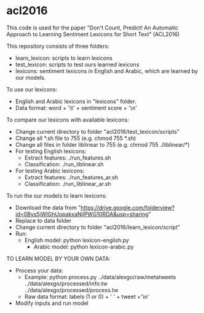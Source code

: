 # acl2016
This code is used for the paper "Don't Count, Predict! An Automatic Approach to Learning Sentiment Lexicons for Short Text" (ACL2016)

This repository consists of three folders:
  - learn_lexicon: scripts to learn lexicons
  - test_lexicon: scripts to test ours learned lexicons
  - lexicons: sentiment lexicons in English and Arabic, which are learned by our models.
  
To use our lexicons:
  - English and Arabic lexicons in "lexicons" folder.
  - Data format: word + '\t' + sentiment score + '\n'
  
To compare our lexicons with available lexicons:
  - Change current directory to folder "acl2016/test_lexicon/scripts"
  - Change all *.sh file to 755 (e.g. chmod 755 *.sh)
  - Change all files in folder liblinear to 755 (e.g. chmod 755 ./liblinear/*)
  - For testing English lexicons:
      + Extract features: ./run_features.sh
      + Classification: ./run_liblinear.sh
  - For testing Arabic lexicons:
      + Extract features: ./run_features_ar.sh
      + Classification: ./run_liblinear_ar.sh
      
To run the our models to learn lexicons:
  - Download the data from "https://drive.google.com/folderview?id=0Bys5jWIGhUopakxaNjlPWG10RDA&usp=sharing" 
  - Replace to data folder
  - Change current directory to folder "acl2016/learn_lexicon/script"
  - Run:
    + English model: python lexicon-english.py
	  + Arabic model: python lexicon-arabic.py
	  
TO LEARN MODEL BY YOUR OWN DATA:
  - Process your data:
    + Example: python process.py ../data/alexgo/raw/metatweets ../data/alexgo/processed/info.tw ../data/alexgo/processed/process.tw
    + Raw data format: labels (1 or 0) + ' ' + tweet +'\n'
  - Modify inputs and run model
